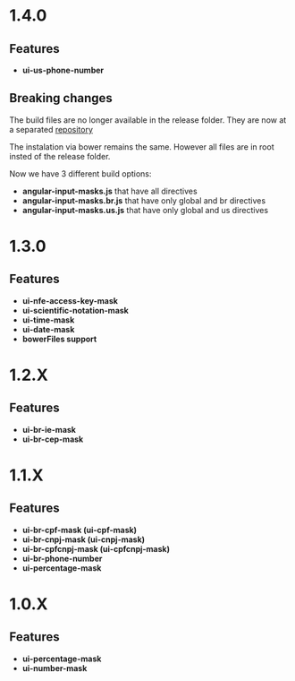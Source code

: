 <a name="1.4.0"></a>
# 1.4.0

## Features
- **ui-us-phone-number**

## Breaking changes

The build files are no longer available in the release folder.
They are now at a separated [repository](https://github.com/assisrafael/bower-angular-input-masks)

The instalation via bower remains the same. However all files are in root insted of the release folder.

Now we have 3 different build options:
- **angular-input-masks.js** that have all directives
- **angular-input-masks.br.js** that have only global and br directives
- **angular-input-masks.us.js** that have only global and us directives


<a name="1.3.0"></a>
# 1.3.0

## Features

- **ui-nfe-access-key-mask**
- **ui-scientific-notation-mask**
- **ui-time-mask**
- **ui-date-mask**
- **bowerFiles support**


<a name="1.2.0"></a>
# 1.2.X

## Features
- **ui-br-ie-mask**
- **ui-br-cep-mask**


<a name="1.1.0"></a>
# 1.1.X

## Features
- **ui-br-cpf-mask (ui-cpf-mask)**
- **ui-br-cnpj-mask (ui-cnpj-mask)**
- **ui-br-cpfcnpj-mask (ui-cpfcnpj-mask)**
- **ui-br-phone-number**
- **ui-percentage-mask**


<a name="1.0.X"></a>
# 1.0.X

## Features
- **ui-percentage-mask**
- **ui-number-mask**
